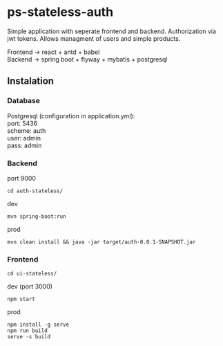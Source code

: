 # ps-stateless-auth

Simple application with seperate frontend and backend. Authorization via jwt tokens. Allows managment of users and simple products.

Frontend  -> react + antd + babel  
Backend   -> spring boot + flyway + mybatis + postgresql

## Instalation

### Database
Postgresql (configuration in application.yml):  
port:   5436  
scheme: auth  
user:   admin  
pass:   admin  

### Backend
port 9000
```
cd auth-stateless/ 
```
dev
```
mvn spring-boot:run
```
prod
```
mvn clean install && java -jar target/auth-0.0.1-SNAPSHOT.jar
```

### Frontend
```
cd ui-stateless/ 
```
dev (port 3000)
```
npm start
```
prod
```
npm install -g serve
npm run build
serve -s build
```


